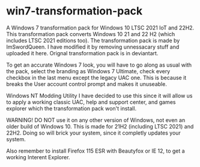 # win7-transformation-pack
A Windows 7 transformation pack for Windows 10 LTSC 2021 IoT and 22H2.
This transformation pack converts Windows 10 21 and 22 H2 (which includes LTSC 2021 editions too). The transformation pack is made by ImSwordQueen. I have modified it by removing unnessacary stuff and uploaded it here. Orignal transformation pack is in deviantart.

To get an accurate Windows 7 look, you will have to go along as usual with the pack, select the branding as Windows 7 Ultimate, check every checkbox in the last menu except the legacy UAC one. This 
is because it breaks the User account control prompt and makes it unuseable.

Windows NT Modding Utility
I have decided to use this since it will allow us to apply a working classic UAC, help and support center, and games explorer which the transformation pack won't install.

WARNING! 
DO NOT use it on any other version of Windows, not even an older build of Windows 10. This is made for 21H2 (including LTSC 2021) and 22H2. Doing so will brick your system, since it completly updates your system.

Also remember to install Firefox 115 ESR with Beautyfox or IE 12, to get a working Interent Explorer.
